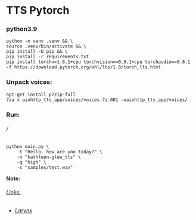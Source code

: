 TTS Pytorch
===========
### python3.9
```
python -m venv .venv && \
source .venv/bin/activate && \
pip install -U pip && \
pip install -r requirements.txt
pip install torch==1.8.1+cpu torchvision==0.9.1+cpu torchaudio==0.8.1 -f https://download.pytorch.org/whl/lts/1.8/torch_lts.html

```
### Unpack voices:
```
apt-get install p7zip-full
7za x aiohttp_tts_app/voices/voices.7z.001 -oaiohttp_tts_app/voices/
```
### Run:
###### /
```
python main.py \
    -t "Hello, how are you today?" \
    -n "kathleen-glow_tts" \
    -q "high" \
    -s "samples/test.wav"
```
**Note:**
###### [Links:]() 
- ###### [Larynx](https://github.com/rhasspy/larynx)
